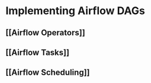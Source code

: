 # Implementing Airflow DAGs

## [[Airflow Operators]]
## [[Airflow Tasks]]
## [[Airflow Scheduling]]